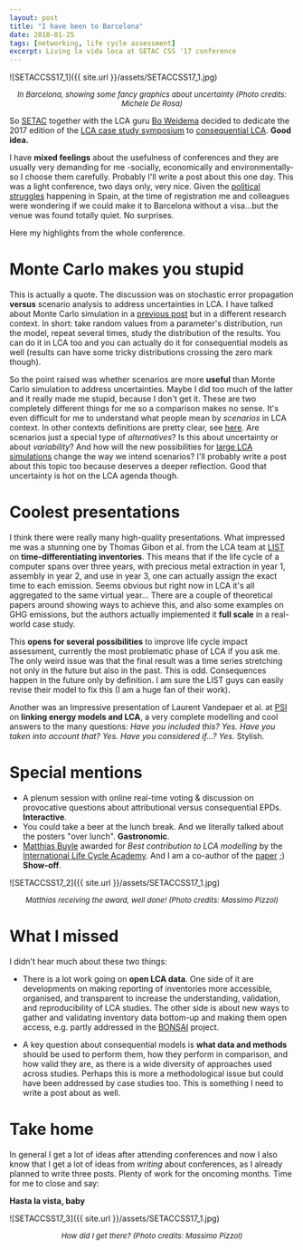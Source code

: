 ```yaml
---
layout: post
title: "I have been to Barcelona"
date: 2018-01-25
tags: [networking, life cycle assessment]
excerpt: Living la vida loca at SETAC CSS '17 conference
---
```


![SETACCSS17_1]({{ site.url }}/assets/SETACCSS17_1.jpg)
<center><i><font size="2"> In Barcelona, showing some fancy graphics about uncertainty (Photo credits: Michele De Rosa)</font></i></center>

So [SETAC](https://www.setac.org/) together with the LCA guru [Bo Weidema](https://ilca.es/about-us/governing-board/) decided to dedicate the 2017 edition of the [LCA case study symposium](https://lca2017.setac.org/) to [consequential LCA](https://consequential-lca.org/). **Good idea.**

I have **mixed feelings** about the usefulness of conferences and they are usually very demanding for me -socially, economically and environmentally- so I choose them carefully. Probably I'll write a post about this one day. This was a light conference, two days only, very nice. Given the [political struggles](https://en.wikipedia.org/wiki/Catalan_independence_referendum,_2017) happening in Spain, at the time of registration me and colleagues were wondering if we could make it to Barcelona without a visa...but the venue was found totally quiet. No surprises.

Here my highlights from the whole conference.

# Monte Carlo makes you stupid

This is actually a quote. The discussion was on stochastic error propagation **versus** scenario analysis to address uncertainties in LCA. I have talked about Monte Carlo simulation in a [previous post](http://moutreach.science/2017/04/20/PM25-China-uncertainty.html) but in a different research context. In short: take random values from a parameter's distribution, run the model, repeat several times, study the distribution of the results. You can do it in LCA too and you can actually do it for consequential models as well (results can have some tricky distributions crossing the zero mark though).

So the point raised was whether scenarios are more **useful** than Monte Carlo simulation to address uncertainties. Maybe I did too much of the latter and it really made me stupid, because I don't get it. These are two completely different things for me so a comparison makes no sense. It's even difficult for me to understand what people mean by _scenarios_ in LCA context. In other contexts definitions are pretty clear, see [here](http://moutreach.science/2017/03/13/Group-exercises-participatory-scenario-development.html). Are scenarios just a special type of _alternatives_? Is this about uncertainty or about _variability_? And how will the new possibilities for [large LCA simulations](https://brightwaylca.org/) change the way we intend scenarios? I'll probably write a post about this topic too because deserves a deeper reflection. Good that uncertainty is hot on the LCA agenda though.

# Coolest presentations

I think there were really many high-quality presentations. What impressed me was a stunning one by Thomas Gibon et al. from the LCA team at [LIST](https://www.list.lu/en/research/erin/life-cycle-sustainability-and-risk-assessment/team/?tx_listpeople_pi1%5B%40widget_0%5D%5BcurrentPage%5D=2&cHash=b071fbd0847b7a12c8a4d26b58a55935) on **time-differentiating inventories**. This means that if the life cycle of a computer spans over three years, with precious metal extraction in year 1, assembly in year 2, and use in year 3, one can actually assign the exact time to each emission. Seems obvious but right now in LCA it's all aggregated to the same virtual year... There are a couple of theoretical papers around showing ways to achieve this, and also some examples on GHG emissions, but the authors actually implemented it **full scale** in a real-world case study.

This **opens for several possibilities** to improve life cycle impact assessment, currently the most problematic phase of LCA if you ask me. The only weird issue was that the final result was a time series stretching not only in the future but also in the past. This is odd. Consequences happen in the future only by definition. I am sure the LIST guys can easily revise their model to fix this (I am a huge fan of their work).

Another was an Impressive presentation of Laurent Vandepaer et al. at [PSI](https://www.psi.ch/ta/lvandepaer) on **linking energy models and LCA**, a very complete modelling and cool answers to the many questions: _Have you included this? Yes. Have you taken into account that? Yes. Have you considered if...? Yes._ Stylish.

# Special mentions

- A plenum session with online real-time voting & discussion on provocative questions about attributional versus consequential EPDs. **Interactive**.
- You could take a beer at the lunch break. And we literally talked about the posters "over lunch". **Gastronomic**.
- [Matthias Buyle](https://www.uantwerpen.be/en/staff/matthias-buyle/) awarded for _Best contribution to LCA modelling_ by the [International Life Cycle Academy](https://ilca.es/meetings-and-awards/academy-awards/awards-2017/ ). And I am a co-author of the [paper](https://doi.org/10.1007/s11367-017-1389-5) ;) **Show-off**.

![SETACCSS17_2]({{ site.url }}/assets/SETACCSS17_1.jpg)
<center><i><font size="2"> Matthias receiving the award, well done! (Photo credits: Massimo Pizzol)</font></i></center>

# What I missed

I didn't hear much about these two things:

- There is a lot work going on **open LCA data**. One side of it are developments on making reporting of inventories more accessible, organised, and transparent to increase the understanding, validation, and reproducibility of LCA studies. The other side is about new ways to gather and validating inventory data bottom-up and making them open access, e.g. partly addressed in the [BONSAI](https://bonsai.uno/) project.

- A key question about consequential models is **what data and methods** should be used to perform them, how they perform in comparison, and how valid they are, as there is a wide diversity of approaches used across studies. Perhaps this is more a methodological issue but could have been addressed by case studies too. This is something I need to write a post about as well.

# Take home

In general I get a lot of ideas after attending conferences and now I also know that I get a lot of ideas from _writing_ about conferences, as I already planned to write three posts. Plenty of work for the oncoming months. Time for me to close and say:

**Hasta la vista, baby**

![SETACCSS17_3]({{ site.url }}/assets/SETACCSS17_1.jpg)
<center><i><font size="2"> How did I get there? (Photo credits: Massimo Pizzol)</font></i></center>
